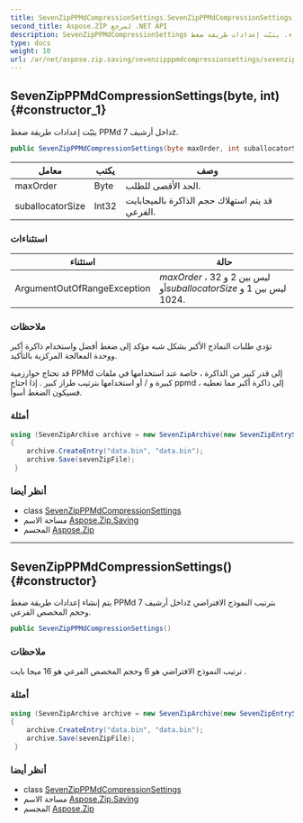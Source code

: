 ```yaml
---
title: SevenZipPPMdCompressionSettings.SevenZipPPMdCompressionSettings
second_title: Aspose.ZIP لمرجع .NET API
description: SevenZipPPMdCompressionSettings البناء. يثبّت إعدادات طريقة ضغط PPMd داخل أرشيف 7z.
type: docs
weight: 10
url: /ar/net/aspose.zip.saving/sevenzipppmdcompressionsettings/sevenzipppmdcompressionsettings/
---
```

## SevenZipPPMdCompressionSettings(byte, int) {#constructor_1}

يثبّت إعدادات طريقة ضغط PPMd داخل أرشيف 7z.

```csharp
public SevenZipPPMdCompressionSettings(byte maxOrder, int suballocatorSize)
```

| معامل | يكتب | وصف |
| --- | --- | --- |
| maxOrder | Byte | الحد الأقصى للطلب. |
| suballocatorSize | Int32 | قد يتم استهلاك حجم الذاكرة بالميجابايت الفرعي. |

### استثناءات

| استثناء | حالة |
| --- | --- |
| ArgumentOutOfRangeException | *maxOrder* ليس بين 2 و 32 ، أو*suballocatorSize* ليس بين 1 و 1024. |

### ملاحظات

تؤدي طلبات النماذج الأكبر بشكل شبه مؤكد إلى ضغط أفضل واستخدام ذاكرة أكبر ووحدة المعالجة المركزية بالتأكيد.

قد تحتاج خوارزمية PPMd إلى قدر كبير من الذاكرة ، خاصة عند استخدامها في ملفات كبيرة و / أو استخدامها بترتيب طراز كبير . إذا احتاج ppmd إلى ذاكرة أكبر مما تعطيه ، فسيكون الضغط أسوأ.

### أمثلة

```csharp
using (SevenZipArchive archive = new SevenZipArchive(new SevenZipEntrySettings(new SevenZipPPMdCompressionSettings(4, 32))))
{
    archive.CreateEntry("data.bin", "data.bin");                        
    archive.Save(sevenZipFile);
 }
```

### أنظر أيضا

* class [SevenZipPPMdCompressionSettings](../)
* مساحة الاسم [Aspose.Zip.Saving](../../sevenzipppmdcompressionsettings/)
* المجسم [Aspose.Zip](../../../)

---

## SevenZipPPMdCompressionSettings() {#constructor}

يتم إنشاء إعدادات طريقة ضغط PPMd داخل أرشيف 7z بترتيب النموذج الافتراضي وحجم المخصص الفرعي.

```csharp
public SevenZipPPMdCompressionSettings()
```

### ملاحظات

ترتيب النموذج الافتراضي هو 6 وحجم المخصص الفرعي هو 16 ميجا بايت .

### أمثلة

```csharp
using (SevenZipArchive archive = new SevenZipArchive(new SevenZipEntrySettings(new SevenZipPPMdCompressionSettings())))
{
    archive.CreateEntry("data.bin", "data.bin");                        
    archive.Save(sevenZipFile);
 }
```

### أنظر أيضا

* class [SevenZipPPMdCompressionSettings](../)
* مساحة الاسم [Aspose.Zip.Saving](../../sevenzipppmdcompressionsettings/)
* المجسم [Aspose.Zip](../../../)



